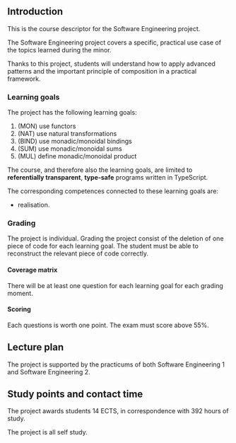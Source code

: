 ## Introduction
This is the course descriptor for the Software Engineering project.

The Software Engineering project covers a specific, practical use case of the topics learned during the minor.

Thanks to this project, students will understand how to apply advanced patterns and the important principle of composition in a practical framework.


### Learning goals
The project has the following learning goals:
1. (MON) use functors
1. (NAT) use natural transformations
1. (BIND) use monadic/monoidal bindings
1. (SUM) use monadic/monoidal sums
1. (MUL) define monadic/monoidal product

The course, and therefore also the learning goals, are limited to **referentially transparent**, **type-safe** programs written in TypeScript.

The corresponding competences connected to these learning goals are: 
- realisation.

### Grading
The project is individual.
Grading the project consist of the deletion of one piece of code for each learning goal. The student must be able to reconstruct the relevant piece of code correctly.

#### Coverage matrix
There will be at least one question for each learning goal for each grading moment.

#### Scoring
Each questions is worth one point. The exam must score above 55%.


## Lecture plan
The project is supported by the practicums of both Software Engineering 1 and Software Engineering 2.


## Study points and contact time
The project awards students 14 ECTS, in correspondence with 392 hours of study.

The project is all self study.

